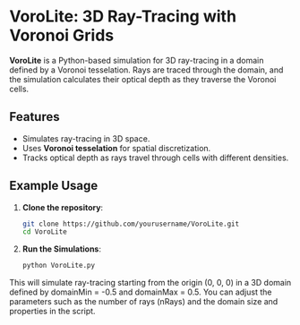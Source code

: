 # VoroLite: 3D Ray-Tracing with Voronoi Grids

**VoroLite** is a Python-based simulation for 3D ray-tracing in a domain defined by a Voronoi tesselation. Rays are traced through the domain, and the simulation calculates their optical depth as they traverse the Voronoi cells.

## Features
- Simulates ray-tracing in 3D space.
- Uses **Voronoi tesselation** for spatial discretization.
- Tracks optical depth as rays travel through cells with different densities.

## Example Usage

1. **Clone the repository**:

   ```bash
   git clone https://github.com/yourusername/VoroLite.git
   cd VoroLite

2. **Run the Simulations**:

   ```bash
   python VoroLite.py
   
This will simulate ray-tracing starting from the origin (0, 0, 0) in a 3D domain defined by domainMin = -0.5 and domainMax = 0.5. You can adjust the parameters such as the number of rays (nRays) and the domain size and properties in the script.
